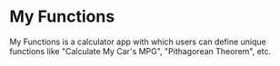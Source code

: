 # My Functions

My Functions is a calculator app with which users can define unique functions like "Calculate My Car's MPG", "Pithagorean Theorem", etc.
